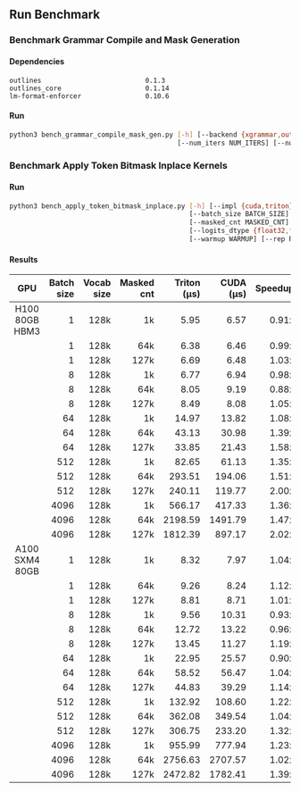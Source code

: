 
## Run Benchmark

### Benchmark Grammar Compile and Mask Generation

#### Dependencies
```
outlines                          0.1.3
outlines_core                     0.1.14
lm-format-enforcer                0.10.6
```

#### Run
```bash
python3 bench_grammar_compile_mask_gen.py [-h] [--backend {xgrammar,outlines,lmformatenforcer}]
                                          [--num_iters NUM_ITERS] [--num_warmup NUM_WARMUP]
```


### Benchmark Apply Token Bitmask Inplace Kernels

#### Run
```bash
python3 bench_apply_token_bitmask_inplace.py [-h] [--impl {cuda,triton}]
                                             [--batch_size BATCH_SIZE] [--vocab_size VOCAB_SIZE]
                                             [--masked_cnt MASKED_CNT] [--stride STRIDE]
                                             [--logits_dtype {float32,float16,bfloat16}]
                                             [--warmup WARMUP] [--rep REP]
```

#### Results

| GPU            | Batch size | Vocab size | Masked cnt | Triton (μs)  | CUDA (μs) | Speedup |
|:--------------:|-----------:|-----------:|-----------:|-------------:|----------:|--------:|
| H100 80GB HBM3 |          1 |       128k |         1k |         5.95 |      6.57 |   0.91x |
|                |          1 |       128k |        64k |         6.38 |      6.46 |   0.99x |
|                |          1 |       128k |       127k |         6.69 |      6.48 |   1.03x |
|                |          8 |       128k |         1k |         6.77 |      6.94 |   0.98x |
|                |          8 |       128k |        64k |         8.05 |      9.19 |   0.88x |
|                |          8 |       128k |       127k |         8.49 |      8.08 |   1.05x |
|                |         64 |       128k |         1k |        14.97 |     13.82 |   1.08x |
|                |         64 |       128k |        64k |        43.13 |     30.98 |   1.39x |
|                |         64 |       128k |       127k |        33.85 |     21.43 |   1.58x |
|                |        512 |       128k |         1k |        82.65 |     61.13 |   1.35x |
|                |        512 |       128k |        64k |       293.51 |    194.06 |   1.51x |
|                |        512 |       128k |       127k |       240.11 |    119.77 |   2.00x |
|                |       4096 |       128k |         1k |       566.17 |    417.33 |   1.36x |
|                |       4096 |       128k |        64k |      2198.59 |   1491.79 |   1.47x |
|                |       4096 |       128k |       127k |      1812.39 |    897.17 |   2.02x |
| A100 SXM4 80GB |          1 |       128k |         1k |         8.32 |      7.97 |   1.04x |
|                |          1 |       128k |        64k |         9.26 |      8.24 |   1.12x |
|                |          1 |       128k |       127k |         8.81 |      8.71 |   1.01x |
|                |          8 |       128k |         1k |         9.56 |     10.31 |   0.93x |
|                |          8 |       128k |        64k |        12.72 |     13.22 |   0.96x |
|                |          8 |       128k |       127k |        13.45 |     11.27 |   1.19x |
|                |         64 |       128k |         1k |        22.95 |     25.57 |   0.90x |
|                |         64 |       128k |        64k |        58.52 |     56.47 |   1.04x |
|                |         64 |       128k |       127k |        44.83 |     39.29 |   1.14x |
|                |        512 |       128k |         1k |       132.92 |    108.60 |   1.22x |
|                |        512 |       128k |        64k |       362.08 |    349.54 |   1.04x |
|                |        512 |       128k |       127k |       306.75 |    233.20 |   1.32x |
|                |       4096 |       128k |         1k |       955.99 |    777.94 |   1.23x |
|                |       4096 |       128k |        64k |      2756.63 |   2707.57 |   1.02x |
|                |       4096 |       128k |       127k |      2472.82 |   1782.41 |   1.39x |

